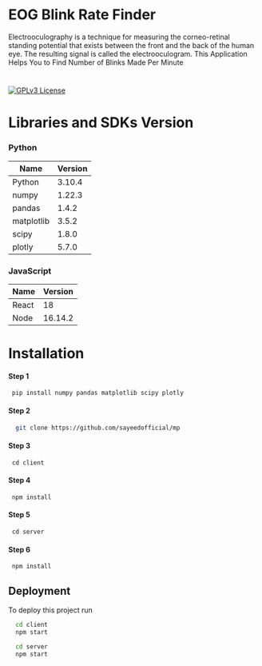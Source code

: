 
# EOG Blink Rate Finder

Electrooculography is a technique for measuring the corneo-retinal standing potential that exists between the front and the back of the human eye. The resulting signal is called the electrooculogram.
This Application Helps You to Find Number of Blinks Made Per Minute
#

[![GPLv3 License](https://img.shields.io/badge/License-GPL%20v3-yellow.svg)](https://opensource.org/licenses/)



# Libraries and SDKs Version

### Python 
| Name 	|  Version  	|
|---	|---	|
|  Python     |  3.10.4     |
|    numpy         |  1.22.3           |
|   pandas	|   1.4.2 	|
|   matplotlib	| 3.5.2  	|
|     scipy      |   1.8.0        |
|      plotly          |  5.7.0 |

### JavaScript

| Name 	|  Version  	|
|---	|---	|
|  React     |  18     |
|   Node         |  16.14.2          |


# Installation



#### Step 1
```
 pip install numpy pandas matplotlib scipy plotly
```

#### Step 2 
```bash
  git clone https://github.com/sayeedofficial/mp
```
#### Step 3
```
 cd client
```

#### Step 4
```
 npm install
```

#### Step 5 
```
 cd server
```

#### Step 6
```
 npm install  
```

## Deployment

To deploy this project run

```bash
  cd client 
  npm start
```
```bash
  cd server 
  npm start
```
